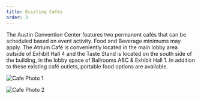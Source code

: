 ```yaml
---
title: Existing Cafés
order: 3
---
```


The Austin Convention Center features two permanent cafés that can be scheduled based on event activity. Food and Beverage minimums may apply. The Atrium Café is conveniently located in the main lobby area outside of Exhibit Hall 4 and the Taste Stand is located on the south side of the building, in the lobby space of Ballrooms ABC &amp; Exhibit Hall 1. In addition to these existing café outlets, portable food options are available.

![Cafe Photo 1](../assets/images/photos/taste-stand.jpg)

![Cafe Photo 2](../assets/images/photos/atrium-cafe.jpg)
